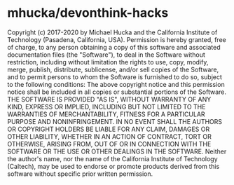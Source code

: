 # mhucka/devonthink-hacks

 Copyright \(c\) 2017-2020 by Michael Hucka and the California Institute of Technology \(Pasadena, California, USA\). Permission is hereby granted, free of charge, to any person obtaining a copy of this software and associated documentation files \(the "Software"\), to deal in the Software without restriction, including without limitation the rights to use, copy, modify, merge, publish, distribute, sublicense, and/or sell copies of the Software, and to permit persons to whom the Software is furnished to do so, subject to the following conditions: The above copyright notice and this permission notice shall be included in all copies or substantial portions of the Software. THE SOFTWARE IS PROVIDED "AS IS", WITHOUT WARRANTY OF ANY KIND, EXPRESS OR IMPLIED, INCLUDING BUT NOT LIMITED TO THE WARRANTIES OF MERCHANTABILITY, FITNESS FOR A PARTICULAR PURPOSE AND NONINFRINGEMENT. IN NO EVENT SHALL THE AUTHORS OR COPYRIGHT HOLDERS BE LIABLE FOR ANY CLAIM, DAMAGES OR OTHER LIABILITY, WHETHER IN AN ACTION OF CONTRACT, TORT OR OTHERWISE, ARISING FROM, OUT OF OR IN CONNECTION WITH THE SOFTWARE OR THE USE OR OTHER DEALINGS IN THE SOFTWARE. Neither the author's name, nor the name of the California Institute of Technology \(Caltech\), may be used to endorse or promote products derived from this software without specific prior written permission.

